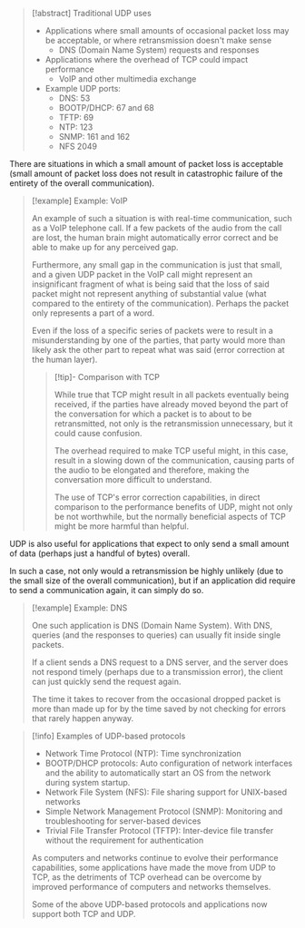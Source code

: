 
>[!abstract] Traditional UDP uses
>
>- Applications where small amounts of occasional packet loss may be acceptable, or where retransmission doesn't make sense
>	- DNS (Domain Name System) requests and responses
>- Applications where the overhead of TCP could impact performance
>	- VoIP and other multimedia exchange
>- Example UDP ports:
>	- DNS: 53
>	- BOOTP/DHCP: 67 and 68
>	- TFTP: 69
>	- NTP: 123
>	- SNMP: 161 and 162
>	- NFS 2049

There are situations in which a small amount of packet loss is acceptable (small amount of packet loss does not result in catastrophic failure of the entirety of the overall communication). 

>[!example] Example: VoIP
>
>An example of such a situation is with real-time communication, such as a VoIP telephone call. If a few packets of the audio from the call are lost, the human brain might automatically error correct and be able to make up for any perceived gap. 
>
>Furthermore, any small gap in the communication is just that small, and a given UDP packet in the VoIP call might represent an insignificant fragment of what is being said that the loss of said packet might not represent anything of substantial value (what compared to the entirety of the communication). Perhaps the packet only represents a part of a word.
>
>Even if the loss of a specific series of packets were to result in a misunderstanding by one of the parties, that party would more than likely ask the other part to repeat what was said (error correction at the human layer).
>
>>[!tip]- Comparison with TCP
>>
>>While true that TCP might result in all packets eventually being received, if the parties have already moved beyond the part of the conversation for which a packet is to about to be retransmitted, not only is the retransmission unnecessary, but it could cause confusion.
>>
>>The overhead required to make TCP useful might, in this case, result in a slowing down of the communication, causing parts of the audio to be elongated and therefore, making the conversation more difficult to understand. 
>>
>>The use of TCP's error correction capabilities, in direct comparison to the performance benefits of UDP, might not only be not worthwhile, but the normally beneficial aspects of TCP might be more harmful than helpful.


UDP is also useful for applications that expect to only send a small amount of data (perhaps just a handful of bytes) overall. 

In such a case, not only would a retransmission be highly unlikely (due to the small size of the overall communication), but if an application did require to send a communication again, it can simply do so.


>[!example] Example: DNS
>
>One such application is DNS (Domain Name System). With DNS, queries (and the responses to queries) can usually fit inside single packets. 
>
>If a client sends a DNS request to a DNS server, and the server does not respond timely (perhaps due to a transmission error), the client can just quickly send the request again. 
>
>The time it takes to recover from the occasional dropped packet is more than made up for by the time saved by not checking for errors that rarely happen anyway. 


>[!info] Examples of UDP-based protocols
>
>- Network Time Protocol (NTP): Time synchronization
>- BOOTP/DHCP protocols: Auto configuration of network interfaces and the ability to automatically start an OS from the network during system startup.
>- Network File System (NFS): File sharing support for UNIX-based networks
>- Simple Network Management Protocol (SNMP): Monitoring and troubleshooting for server-based devices
>- Trivial File Transfer Protocol (TFTP): Inter-device file transfer without the requirement for authentication
>  
>  As computers and networks continue to evolve their performance capabilities, some applications have made the move from UDP to TCP, as the detriments of TCP overhead can be overcome by improved performance of computers and networks themselves.
>  
>  Some of the above UDP-based protocols and applications now support both TCP and UDP.

